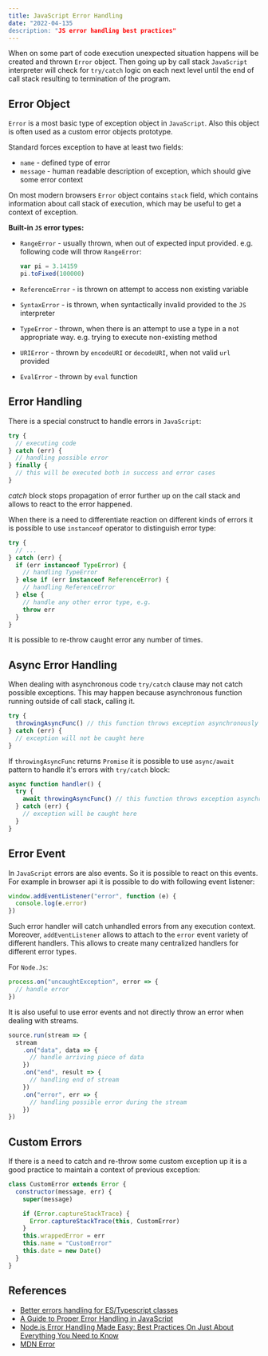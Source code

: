 ```yaml
---
title: JavaScript Error Handling
date: "2022-04-135
description: "JS error handling best practices"
---
```


When on some part of code execution unexpected situation happens will be created and thrown `Error` object. Then going up by call stack `JavaScript` interpreter will check for `try/catch` logic on each next
level until the end of call stack resulting to termination of the program.

## Error Object

`Error` is a most basic type of exception object in `JavaScript`. Also this object is often used as a custom error objects prototype.

Standard forces exception to have at least two fields:

- `name` - defined type of error
- `message` - human readable description of exception, which should give some error context

On most modern browsers `Error` object contains `stack` field, which contains information about call stack of execution, which may be useful to get a context of exception.

**Built-in `JS` error types:**

- `RangeError` - usually thrown, when out of expected input provided. e.g. following code will throw `RangeError`:

  ```js
  var pi = 3.14159
  pi.toFixed(100000)
  ```

- `ReferenceError` - is thrown on attempt to access non existing variable
- `SyntaxError` - is thrown, when syntactically invalid provided to the `JS` interpreter
- `TypeError` - thrown, when there is an attempt to use a type in a not appropriate way. e.g. trying to execute non-existing method
- `URIError` - thrown by `encodeURI` or `decodeURI`, when not valid `url` provided
- `EvalError` - thrown by `eval` function

## Error Handling

There is a special construct to handle errors in `JavaScript`:

```js
try {
  // executing code
} catch (err) {
  // handling possible error
} finally {
  // this will be executed both in success and error cases
}
```

_catch_ block stops propagation of error further up on the call stack and allows to react to the error happened.

When there is a need to differentiate reaction on different kinds of errors it is possible to use `instanceof` operator to distinguish error type:

```js
try {
  // ...
} catch (err) {
  if (err instanceof TypeError) {
    // handling TypeError
  } else if (err instanceof ReferenceError) {
    // handling ReferenceError
  } else {
    // handle any other error type, e.g.
    throw err
  }
}
```

It is possible to re-throw caught error any number of times.

## Async Error Handling

When dealing with asynchronous code `try/catch` clause may not catch possible exceptions. This may happen because asynchronous function running outside of call stack, calling it.

```js
try {
  throwingAsyncFunc() // this function throws exception asynchronously
} catch (err) {
  // exception will not be caught here
}
```

If `throwingAsyncFunc` returns `Promise` it is possible to use `async/await` pattern to handle it's errors with `try/catch` block:

```js
async function handler() {
  try {
    await throwingAsyncFunc() // this function throws exception asynchronously
  } catch (err) {
    // exception will be caught here
  }
}
```

## Error Event

In `JavaScript` errors are also events. So it is possible to react on this events. For example in browser api it is possible to do with following event listener:

```js
window.addEventListener("error", function (e) {
  console.log(e.error)
})
```

Such error handler will catch unhandled errors from any execution context.
Moreover, `addEventListener` allows to attach to the `error` event variety of different handlers.
This allows to create many centralized handlers for different error types.

For `Node.Js`:

```js
process.on("uncaughtException", error => {
  // handle error
})
```

It is also useful to use error events and not directly throw an error when dealing with streams.

```js
source.run(stream => {
  stream
    .on("data", data => {
      // handle arriving piece of data
    })
    .on("end", result => {
      // handling end of stream
    })
    .on("error", err => {
      // handling possible error during the stream
    })
})
```

## Custom Errors

If there is a need to catch and re-throw some custom exception up it is a good practice to maintain a context of previous exception:

```js
class CustomError extends Error {
  constructor(message, err) {
    super(message)

    if (Error.captureStackTrace) {
      Error.captureStackTrace(this, CustomError)
    }
    this.wrappedError = err
    this.name = "CustomError"
    this.date = new Date()
  }
}
```

## References

- [Better errors handling for ES/Typescript classes](https://blog.bitsrc.io/errors-handling-for-vue-class-components-2f152f7c7515)
- [A Guide to Proper Error Handling in JavaScript](https://www.sitepoint.com/proper-error-handling-javascript/)
- [Node.js Error Handling Made Easy: Best Practices On Just About Everything You Need to Know](https://sematext.com/blog/node-js-error-handling/#toc-types-of-errors-operational-vs-programmer-errors-2)
- [MDN Error](https://developer.mozilla.org/en-US/docs/Web/JavaScript/Reference/Global_Objects/Error)
